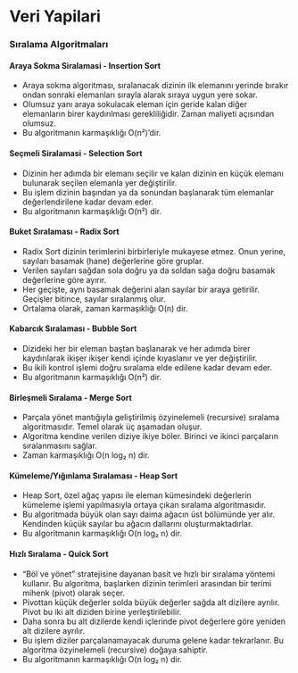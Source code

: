 # Veri Yapilari

### Sıralama Algoritmaları

#### Araya Sokma Siralamasi - Insertion Sort 
- Araya sokma algoritması, sıralanacak dizinin ilk elemanını yerinde bırakır ondan sonraki elemanları sırayla alarak sıraya uygun yere sokar.     
- Olumsuz yanı araya sokulacak eleman için geride kalan diğer elemanların birer kaydırılması gerekliliğidir. Zaman maliyeti açısından olumsuz.   
- Bu algoritmanın karmaşıklığı O(n²)’dir.

#### Seçmeli Siralamasi - Selection Sort 
- Dizinin her adımda bir elemanı seçilir ve kalan dizinin en küçük elemanı bulunarak seçilen elemanla yer değiştirilir.
- Bu işlem dizinin başından ya da sonundan başlanarak tüm elemanlar değerlendirilene kadar devam eder.
- Bu algoritmanın karmaşıklığı O(n²) dir.

#### Buket Sıralaması - Radix Sort
- Radix Sort dizinin terimlerini birbirleriyle mukayese etmez. Onun yerine, sayıları basamak (hane) değerlerine göre gruplar.
- Verilen sayıları sağdan sola doğru ya da soldan sağa doğru basamak değerlerine göre ayırır. 
- Her geçişte, aynı basamak değerini alan sayılar bir araya getirilir. Geçişler bitince, sayılar sıralanmış olur.
- Ortalama olarak, zaman karmaşıklığı O(n) dir.

#### Kabarcık Sıralaması - Bubble Sort
- Dizideki her bir eleman baştan başlanarak ve her adımda birer kaydırılarak ikişer ikişer kendi içinde kıyaslanır ve yer değiştirilir. 
- Bu ikili kontrol işlemi doğru sıralama elde edilene kadar devam eder.
- Bu algoritmanın karmaşıklığı O(n²) dir.

#### Birleşmeli Sıralama - Merge Sort
- Parçala yönet mantığıyla geliştirilmiş özyinelemeli (recursive) sıralama algoritmasıdır. Temel olarak üç aşamadan oluşur. 
- Algoritma kendine verilen diziye ikiye böler. Birinci ve ikinci parçaların sıralanmasını sağlar. 
- Zaman karmaşıklığı O(n log₂ n) dir.

#### Kümeleme/Yığınlama Sıralaması - Heap Sort
- Heap Sort, özel ağaç yapısı ile eleman kümesindeki değerlerin kümeleme işlemi yapılmasıyla ortaya çıkan sıralama algoritmasıdır. 
- Bu algoritmada büyük olan sayı daima ağacın üst bölümünde yer alır. Kendinden küçük sayılar bu ağacın dallarını oluşturmaktadırlar.
- Bu algoritmanın karmaşıklığı O(n log₂ n) dir.

#### Hızlı Sıralama - Quick Sort
- “Böl ve yönet” stratejisine dayanan basit ve hızlı bir sıralama yöntemi kullanır. Bu algoritma, başlarken dizinin terimleri arasından bir terimi mihenk (pivot) olarak seçer. 
- Pivottan küçük değerler solda büyük değerler sağda alt dizilere ayrılır. Pivot bu iki alt diziden birine yerleştirilebilir. 
- Daha sonra bu alt dizilerde kendi içlerinde pivot değerlere göre yeniden alt dizilere ayrılır. 
- Bu işlem diziler parçalanamayacak duruma gelene kadar tekrarlanır. Bu algoritma özyinelemeli (recursive) doğaya sahiptir.
- Bu algoritmanın karmaşıklığı O(n log₂ n) dir.

